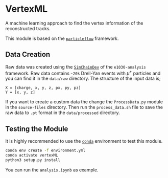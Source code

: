 # VertexML

A machine learning approach to find the vertex information of the reconstructed tracks.

This module is based on the [`particleflow`](https://github.com/jpata/particleflow) framework.


## Data Creation
Raw data was created using the [`SimChainDev`](https://github.com/E1039-Collaboration/e1039-analysis/tree/master/SimChainDev) of the `e1030-analysis` framework. Raw data contains `~20k` Drell-Yan events with $\mu^{+}$ particles and you can find it in the `data/raw` directory. The structure of the input data is;
```
X = [charge, x, y, z, px, py, pz]
Y = [x, y, z]
```

If you want to create a custom data the change the `ProcessData.py` module in the `source-files` directory. Then run the `process_data.sh` file to save the raw data to `.pt` format in the `data/processed` directory.

## Testing the Module

It is highly recommended to use the [`conda`](https://github.com/conda-forge/miniforge) environment to test this module.
```bash
conda env create -f environment.yml
conda activate vertexML
python3 setup.py install
```

You can run the `analysis.ipynb` as example.


